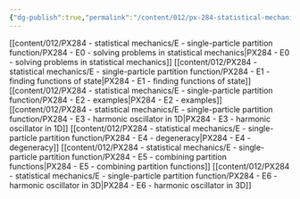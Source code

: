 ```yaml
---
{"dg-publish":true,"permalink":"/content/012/px-284-statistical-mechanics/e-single-particle-partition-function/e-single-particle-partition-function/","noteIcon":"1","created":"2024-11-25T10:50:32.000+00:00","updated":"2024-12-05T10:06:59.598+00:00"}
---
```


[[content/012/PX284 - statistical mechanics/E - single-particle partition function/PX284 - E0 - solving problems in statistical mechanics\|PX284 - E0 - solving problems in statistical mechanics]]
[[content/012/PX284 - statistical mechanics/E - single-particle partition function/PX284 - E1 - finding functions of state\|PX284 - E1 - finding functions of state]]
[[content/012/PX284 - statistical mechanics/E - single-particle partition function/PX284 - E2 - examples\|PX284 - E2 - examples]]
[[content/012/PX284 - statistical mechanics/E - single-particle partition function/PX284 - E3 - harmonic oscillator in 1D\|PX284 - E3 - harmonic oscillator in 1D]]
[[content/012/PX284 - statistical mechanics/E - single-particle partition function/PX284 - E4 - degeneracy\|PX284 - E4 - degeneracy]]
[[content/012/PX284 - statistical mechanics/E - single-particle partition function/PX284 - E5 - combining partition functions\|PX284 - E5 - combining partition functions]]
[[content/012/PX284 - statistical mechanics/E - single-particle partition function/PX284 - E6 - harmonic oscillator in 3D\|PX284 - E6 - harmonic oscillator in 3D]]
